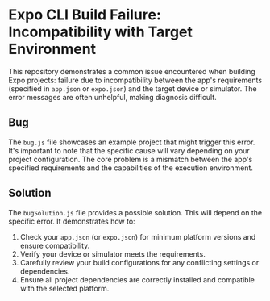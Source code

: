 # Expo CLI Build Failure: Incompatibility with Target Environment

This repository demonstrates a common issue encountered when building Expo projects:  failure due to incompatibility between the app's requirements (specified in `app.json` or `expo.json`) and the target device or simulator.  The error messages are often unhelpful, making diagnosis difficult.

## Bug

The `bug.js` file showcases an example project that might trigger this error. It's important to note that the specific cause will vary depending on your project configuration.  The core problem is a mismatch between the app's specified requirements and the capabilities of the execution environment.

## Solution

The `bugSolution.js` file provides a possible solution. This will depend on the specific error.  It demonstrates how to: 
1. Check your `app.json` (or `expo.json`) for minimum platform versions and ensure compatibility.
2. Verify your device or simulator meets the requirements.
3. Carefully review your build configurations for any conflicting settings or dependencies.
4. Ensure all project dependencies are correctly installed and compatible with the selected platform.